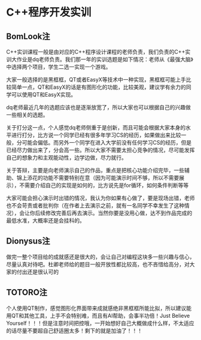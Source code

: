 # C++程序开发实训

## BomLook注
C++实训课程一般是由对应的C++程序设计课程的老师负责，我们负责的C++实训大作业是dq老师负责。我们那一年的实训选题是如下情况：老师从《最强大脑》中选择两个项目，学生二选一实现一个游戏。

大家一般选择的是黑框框，QT或者EasyX等技术中一种实现，黑框框可能上手比较简单一点，QT和EasyX的话是有图形化的功能，比较美观，建议学有余力的同学可以使用QT和EasyX实现。

dq老师最近几年的选题应该也是逐渐放宽了，所以大家也可以根据自己的兴趣做一些相关的选题。

关于打分这一点，个人感觉dq老师侧重于是创新，而且可能会根据大家本身的水平进行打分，比方说一个同学已经有很多年学习CS的经历，如果做出来比较一般，分可能会偏低。而另外一个同学在进入大学前没有任何学习CS的经历，但是已经尽力做出来了，分会高一些。所以大家不需要太担心竞争的情况，尽可能发挥自己的想象力和主观能动性，边学边做，尽力就行。

关于答辩，主要是向老师演示自己的作品，重点是把核心功能介绍完毕，一些辅助、锦上添花的功能不需要特别在意（因为可能演示时间不够，所以不需要展示），不需要介绍自己的实现是如何的，比方说先是for循环，如何条件判断等等

大家可能会担心演示时出错的情况，我认为你如果有心做了，要是现场出错，老师也不会苛责或者批判你（在作者上去演示之前，就有一名同学不幸发生了这种情况），会让你后续修改完善后再去演示。当然你要是没用心做，达不到作品完成的最低水准，大概率还是会挂科的。

## Dionysus注

做完一整个项目给的成就感还是很大的，会让自己对编程这块多一些兴趣与信心，尽量认真对待吧。杜卿老师给的题目一般开放性都比较高，也不吝惜给高分，对大家的付出还是很认可的

## TOTORO注
个人使用QT制作，感觉图形化界面带来成就感绝非黑框框所能比拟，所以建议能用QT和其他工具，上手不会特别难，而且有AI帮助，会事半功倍！Just Believe Yourself！！！但是注意时间把控哦，一开始想好自己大概做成什么样，不太适应的话尽量不要超自己舒适圈太多！剩下的就是加油了！！！
